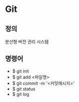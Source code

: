 # Git

## 정의
분산형 버전 관리 시스템

## 명령어

- $ git init
- $ git add <파일명>
- $ git commit -m '<커밋메시지>'
- $ git status
- $ git log
